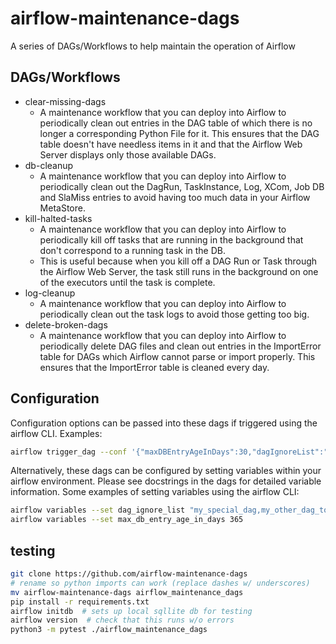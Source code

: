 # airflow-maintenance-dags
A series of DAGs/Workflows to help maintain the operation of Airflow

## DAGs/Workflows

* clear-missing-dags
    * A maintenance workflow that you can deploy into Airflow to periodically clean out entries in the DAG table of which there is no longer a corresponding Python File for it. This ensures that the DAG table doesn't have needless items in it and that the Airflow Web Server displays only those available DAGs.  
* db-cleanup
    * A maintenance workflow that you can deploy into Airflow to periodically clean out the DagRun, TaskInstance, Log, XCom, Job DB and SlaMiss entries to avoid having too much data in your Airflow MetaStore.
* kill-halted-tasks
    * A maintenance workflow that you can deploy into Airflow to periodically kill off tasks that are running in the background that don't correspond to a running task in the DB.
    * This is useful because when you kill off a DAG Run or Task through the Airflow Web Server, the task still runs in the background on one of the executors until the task is complete.
* log-cleanup
    * A maintenance workflow that you can deploy into Airflow to periodically clean out the task logs to avoid those getting too big.
* delete-broken-dags
    * A maintenance workflow that you can deploy into Airflow to periodically delete DAG files and clean out entries in the ImportError table for DAGs which Airflow cannot parse or import properly. This ensures that the ImportError table is cleaned every day.


## Configuration
Configuration options can be passed into these dags if triggered using the airflow CLI.
Examples:

```bash
airflow trigger_dag --conf '{"maxDBEntryAgeInDays":30,"dagIgnoreList":""}' airflow-db-cleanup
```

Alternatively, these dags can be configured by setting variables within your airflow environment.
Please see docstrings in the dags for detailed variable information.
Some examples of setting variables using the airflow CLI:
```bash
airflow variables --set dag_ignore_list "my_special_dag,my_other_dag_to_ignore"
airflow variables --set max_db_entry_age_in_days 365
```

## testing
```bash
git clone https://github.com/airflow-maintenance-dags
# rename so python imports can work (replace dashes w/ underscores)
mv airflow-maintenance-dags airflow_maintenance_dags
pip install -r requirements.txt
airflow initdb  # sets up local sqllite db for testing
airflow version  # check that this runs w/o errors
python3 -m pytest ./airflow_maintenance_dags
```

